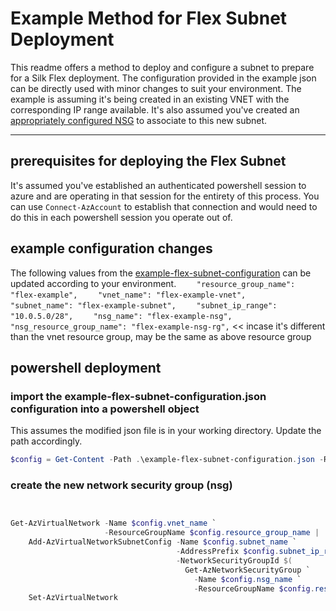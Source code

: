 # Example Method for Flex Subnet Deployment

This readme offers a method to deploy and configure a subnet to prepare for a Silk Flex deployment.  The configuration provided in the example json can be directly used with minor changes to suit your environment.  The example is assuming it's being created in an existing VNET with the corresponding IP range available.  It's also assumed you've created an [appropriately configured NSG](<../NSG Rule JSONs/README.md>) to associate to this new subnet.

---
## prerequisites for deploying the Flex Subnet
It's assumed you've established an authenticated powershell session to azure and are operating in that session for the entirety of this process. You can use `Connect-AzAccount` to establish that connection and would need to do this in each powershell session you operate out of.


## example configuration changes
The following values from the [example-flex-subnet-configuration](example-flex-subnet-configuration.json) can be updated according to your environment.
`    "resource_group_name": "flex-example",`
`    "vnet_name": "flex-example-vnet",`
`    "subnet_name": "flex-example-subnet",`
`    "subnet_ip_range": "10.0.5.0/28",`
`    "nsg_name": "flex-example-nsg",`
`    "nsg_resource_group_name": "flex-example-nsg-rg",` << incase it's different than the vnet resource group, may be the same as above resource group

## powershell deployment
### import the example-flex-subnet-configuration.json configuration into a powershell object
This assumes the modified json file is in your working directory.  Update the path accordingly.
```powershell
$config = Get-Content -Path .\example-flex-subnet-configuration.json -Raw | ConvertFrom-Json -Depth 100
```

### create the new network security group (nsg)
```powershell


Get-AzVirtualNetwork -Name $config.vnet_name `
                     -ResourceGroupName $config.resource_group_name |
    Add-AzVirtualNetworkSubnetConfig -Name $config.subnet_name `
                                     -AddressPrefix $config.subnet_ip_range `
                                     -NetworkSecurityGroupId $(
                                       Get-AzNetworkSecurityGroup `
                                         -Name $config.nsg_name `
                                         -ResourceGroupName $config.resource_group_name).Id |
    Set-AzVirtualNetwork
```
